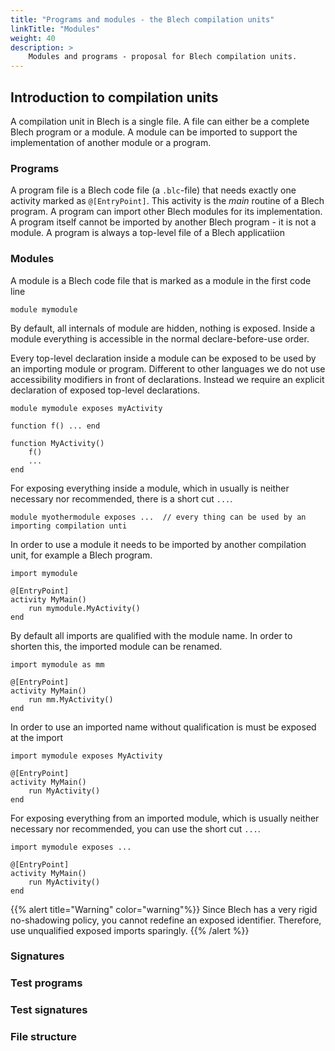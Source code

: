 ```yaml
---
title: "Programs and modules - the Blech compilation units"
linkTitle: "Modules"
weight: 40
description: >
    Modules and programs - proposal for Blech compilation units.
---
```


## Introduction to compilation units

A compilation unit in Blech is a single file.
A file can either be a complete Blech program or a module.
A module can be imported to support the implementation of another module or a program.


### Programs

A program file is a Blech code file (a ```.blc```-file) that needs exactly one activity marked as  ```@[EntryPoint]```.
This activity is the *main* routine of a Blech program.
A program can import other Blech modules for its implementation.
A program itself cannot be imported by another Blech program - it is not a module.
A program is always a top-level file of a Blech applicatiion


### Modules

A module is a Blech code file that is marked as a module in the first code line

```blech
module mymodule
```

By default, all internals of module are hidden, nothing is exposed.
Inside a module everything is accessible in the normal declare-before-use order.

Every top-level declaration inside a module can be exposed to be used by an importing module or program.
Different to other languages we do not use accessibility modifiers in front of declarations.
Instead we require an explicit declaration of exposed top-level declarations.

```blech
module mymodule exposes myActivity

function f() ... end

function MyActivity() 
    f()
    ...
end
```

For exposing everything inside a module, which in usually is neither necessary nor recommended, there is a short cut `...`.


```blech
module myothermodule exposes ...  // every thing can be used by an importing compilation unti
```

In order to use a module it needs to be imported by another compilation unit, for example a Blech program.

```blech
import mymodule

@[EntryPoint]
activity MyMain()
    run mymodule.MyActivity()
end
```

By default all imports are qualified with the module name.
In order to shorten this, the imported module can be renamed.

```blech
import mymodule as mm

@[EntryPoint]
activity MyMain()
    run mm.MyActivity()
end
```

In order to use an imported name without qualification is must be exposed at the import

```blech
import mymodule exposes MyActivity

@[EntryPoint]
activity MyMain()
    run MyActivity()
end
```

For exposing everything from an imported module, which is usually neither necessary nor recommended, you can use the short cut `...`.

```blech
import mymodule exposes ...

@[EntryPoint]
activity MyMain()
    run MyActivity()
end
```

{{% alert title="Warning" color="warning"%}}
Since Blech has a very rigid no-shadowing policy, you cannot redefine an exposed identifier.
Therefore, use unqualified exposed imports sparingly.
{{% /alert %}}


### Signatures



### Test programs

### Test signatures

### File structure


